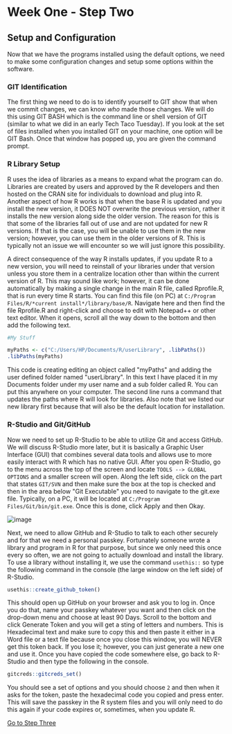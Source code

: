

# Week One - Step Two
## Setup and Configuration
Now that we have the programs installed using the default options, we need to make some configuration changes and setup some options within the software. 

### GIT Identification
The first thing we need to do is to identify yourself to GIT show that when we commit changes, we can know *who* made those changes. We will do this using GIT BASH which is the command line or shell version of GIT (similar to what we did in an early Tech Taco Tuesday). If you look at the set of files installed when you installed GIT on your machine, one option will be GIT Bash. Once that window has popped up, you are given the command prompt.

### R Library Setup
R uses the idea of libraries as a means to expand what the program can do. Libraries are created by users and approved by the R developers and then hosted on the CRAN site for individuals to download and plug into R. Another aspect of how R works is that when the base R is updated and you install the new version, it DOES NOT overwrite the previous version, rather it installs the new version along side the older version. The reason for this is that some of the libraries fall out of use and are not updated for new R versions. If that is the case, you will be unable to use them in the new version; however, you can use them in the older versions of R. This is typically not an issue we will encounter so we will just ignore this possibility. 

A direct consequence of the way R installs updates, if you update R to a new version, you will need to reinstall of your libraries under that version unless you store them in a centralize location other than within the current version of R. This may sound like work; however, it can be done automatically by making a single change in the main R file, called Rprofile.R, that is run every time R starts. You can find this file (on PC) at `C:/Program Files/R/*current install*/library/base/R`. Navigate here and then find the file Rprofile.R and right-click and choose to edit with Notepad++ or other text editor. When it opens, scroll all the way down to the bottom and then add the following text.  

```R
#My Stuff

myPaths <- c("C:/Users/HP/Documents/R/userLibrary", .libPaths())
.libPaths(myPaths)
```

This code is creating editing an object called "myPaths" and adding the user defined folder named "userLibrary". In this text I have placed it in my Documents folder under my user name and a sub folder called R. You can put this anywhere on your computer. The second line runs a command that updates the paths where R will look for libraries. Also note that we listed our new library first because that will also be the default location for installation.

### R-Studio and Git/GitHub
Now we need to set up R-Studio to be able to utilize Git and access GitHub. We will discuss R-Studio more later, but it is basically a Graphic User Interface (GUI) that combines several data tools and allows use to more easily interact with R which has no native GUI. After you open R-Studio, go to the menu across the top of the screen and locate `TOOLS --> GLOBAL OPTIONS` and a smaller screen will open. Along the left side, click on the part that states `GIT/SVN` and then make sure the box at the top is checked and then in the area below "Git Executable" you need to navigate to the git.exe file. Typically, on a PC, it will be located at `C:/Program Files/Git/bin/git.exe`. Once this is done, click Apply and then Okay.

![image](https://github.com/jrgroves/ECON691/assets/52717006/668fbf18-bb98-414e-9b94-d79e1ea9aa00)

Next, we need to allow GitHub and R-Studio to talk to each other securely and for that we need a personal passkey. Fortunately someone wrote a library and program in R for that purpose, but since we only need this once every so often, we are not going to actually download and install the library. To use a library without installing it, we use the command `usethis::` so type the following command in the console (the large window on the left side) of R-Studio.

```R
usethis::create_github_token()
```

This should open up GitHub on your browser and ask you to log in. Once you do that, name your passkey whatever you want and then click on the drop-down menu and choose at least 90 Days. Scroll to the bottom and click Generate Token and you will get a sting of letters and numbers. This is Hexadecimal text and make sure to copy this and then paste it either in a Word file or a text file because once you close this window, you will NEVER get this token back. If you lose it; however, you can just generate a new one and use it. Once you have copied the code somewhere else, go back to R-Studio and then type the following in the console.

```R
gitcreds::gitcreds_set()
```

You should see a set of options and you should choose `2` and then when it asks for the token, paste the hexadecimal code you copied and press enter. This will save the passkey in the R system files and you will only need to do this again if your code expires or, sometimes, when you update R.  

[Go to Step Three](wk1_st3.md)
